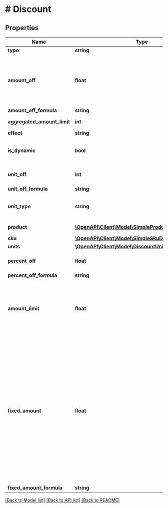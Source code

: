 # # Discount

## Properties

Name | Type | Description | Notes
------------ | ------------- | ------------- | -------------
**type** | **string** |  | [optional]
**amount_off** | **float** | Amount taken off the subtotal of a price. Value is multiplied by 100 to precisely represent 2 decimal places. For example, a $10 discount is written as 1000. | [optional]
**amount_off_formula** | **string** |  | [optional]
**aggregated_amount_limit** | **int** | Maximum discount amount per order. | [optional]
**effect** | **string** |  | [optional]
**is_dynamic** | **bool** | Flag indicating whether the discount was calculated using a formula. | [optional]
**unit_off** | **int** | Number of units to be granted a full value discount. | [optional]
**unit_off_formula** | **string** |  | [optional]
**unit_type** | **string** | The product deemed as free, chosen from product inventory (e.g. time, items). | [optional]
**product** | [**\OpenAPI\Client\Model\SimpleProductDiscountUnit**](SimpleProductDiscountUnit.md) | Contains information about the product. | [optional]
**sku** | [**\OpenAPI\Client\Model\SimpleSkuDiscountUnit**](SimpleSkuDiscountUnit.md) |  | [optional]
**units** | [**\OpenAPI\Client\Model\DiscountUnitMultipleOneUnit[]**](DiscountUnitMultipleOneUnit.md) |  | [optional]
**percent_off** | **float** | The percent discount that the customer will receive. | [optional]
**percent_off_formula** | **string** |  | [optional]
**amount_limit** | **float** | Upper limit allowed to be applied as a discount. Value is multiplied by 100 to precisely represent 2 decimal places. For example, a $6 maximum discount is written as 600. | [optional]
**fixed_amount** | **float** | Sets a fixed value for an order total or the item price. The value is multiplied by 100 to precisely represent 2 decimal places. For example, a $10 discount is written as 1000. If the fixed amount is calculated by the formula, i.e. the &#x60;fixed_amount_formula&#x60; parameter is present in the fixed amount definition, this value becomes the **fallback value**. As a result, if the formula cannot be calculated due to missing metadata, for example, this value will be used as the fixed value. | [optional]
**fixed_amount_formula** | **string** |  | [optional]

[[Back to Model list]](../../README.md#models) [[Back to API list]](../../README.md#endpoints) [[Back to README]](../../README.md)
